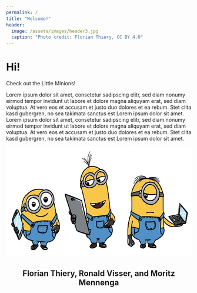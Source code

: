 ```yaml
---
permalink: /
title: "Welcome!"
header:
  image: /assets/images/header3.jpg
  caption: "Photo credit: Florian Thiery, CC BY 4.0"
---
```


# Hi!

Check out the Little Minions!

Lorem ipsum dolor sit amet, consetetur sadipscing elitr, sed diam nonumy eirmod tempor invidunt ut labore et dolore magna aliquyam erat, sed diam voluptua. At vero eos et accusam et justo duo dolores et ea rebum. Stet clita kasd gubergren, no sea takimata sanctus est Lorem ipsum dolor sit amet. Lorem ipsum dolor sit amet, consetetur sadipscing elitr, sed diam nonumy eirmod tempor invidunt ut labore et dolore magna aliquyam erat, sed diam voluptua. At vero eos et accusam et justo duo dolores et ea rebum. Stet clita kasd gubergren, no sea takimata sanctus est Lorem ipsum dolor sit amet.

<p>
    <center>
    <img src="https://github.com/caa-minions/caa-minions.github.io/raw/main/assets/images/lmcaalogo.png" style="height:300px;">
    <h2>Florian Thiery, Ronald Visser, and Moritz Mennenga</h2>
    </center>
</p>
